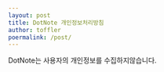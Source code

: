 ```yaml
---
layout: post
title: DotNote 개인정보처리방침
author: toffler
poermalink: /post/
---
```


DotNote는 사용자의 개인정보를 수집하지않습니다.
